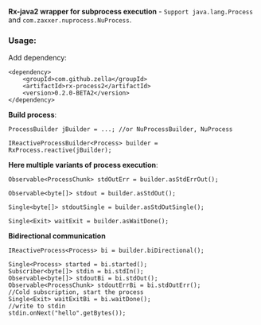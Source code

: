 **Rx-java2 wrapper for subprocess execution** - `Support java.lang.Process` and `com.zaxxer.nuprocess.NuProcess`. 

### Usage:
Add dependency:

	<dependency>
	    <groupId>com.github.zella</groupId>
	    <artifactId>rx-process2</artifactId>
	    <version>0.2.0-BETA2</version>
	</dependency>


**Build process**:

    ProcessBuilder jBuilder = ...; //or NuProcessBuilder, NuProcess 

    IReactiveProcessBuilder<Process> builder = RxProcess.reactive(jBuilder);

**Here multiple variants of process execution**:

    Observable<ProcessChunk> stdOutErr = builder.asStdErrOut();
    
    Observable<byte[]> stdout = builder.asStdOut();

    Single<byte[]> stdoutSingle = builder.asStdOutSingle();

    Single<Exit> waitExit = builder.asWaitDone();



**Bidirectional communication**

    IReactiveProcess<Process> bi = builder.biDirectional();
    
    Single<Process> started = bi.started();
    Subscriber<byte[]> stdin = bi.stdIn();
    Observable<byte[]> stdoutBi = bi.stdOut();
    Observable<ProcessChunk> stdoutErrBi = bi.stdOutErr();
    //Cold subscription, start the process
    Single<Exit> waitExitBi = bi.waitDone();
    //write to stdin
    stdin.onNext("hello".getBytes());

